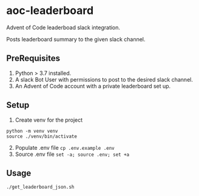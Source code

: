 # aoc-leaderboard
Advent of Code leaderboad slack integration.

Posts leaderboard summary to the given slack channel. 

## PreRequisites
1. Python > 3.7 installed.
2. A slack Bot User with permissions to post to the desired slack channel.
3. An Advent of Code account with a private leaderboard set up.

## Setup 

1. Create venv for the project
```
python -m venv venv
source ./venv/bin/activate
```
2. Populate .env file
`cp .env.example .env`
3. Source .env file
`set -a; source .env; set +a`

## Usage

`./get_leaderboard_json.sh`